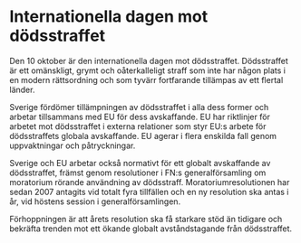 # Internationella dagen mot dödsstraffet

Den 10 oktober är den internationella dagen mot dödsstraffet. Dödsstraffet är ett omänskligt, grymt och oåterkalleligt straff som inte har någon plats i en modern rättsordning och som tyvärr fortfarande tillämpas av ett flertal länder.

Sverige fördömer tillämpningen av dödsstraffet i alla dess former och arbetar tillsammans med EU för dess avskaffande. EU har riktlinjer för arbetet mot dödsstraffet i externa relationer som styr EU:s arbete för dödsstraffets globala avskaffande. EU agerar i flera enskilda fall genom uppvaktningar och påtryckningar.

Sverige och EU arbetar också normativt för ett globalt avskaffande av dödsstraffet, främst genom resolutioner i FN:s generalförsamling om moratorium rörande användning av dödsstraff. Moratoriumresolutionen har sedan 2007 antagits vid totalt fyra tillfällen och en ny resolution ska antas i år, vid höstens session i generalförsamlingen.

Förhoppningen är att årets resolution ska få starkare stöd än tidigare och bekräfta trenden mot ett ökande globalt avståndstagande från dödsstraffet.
